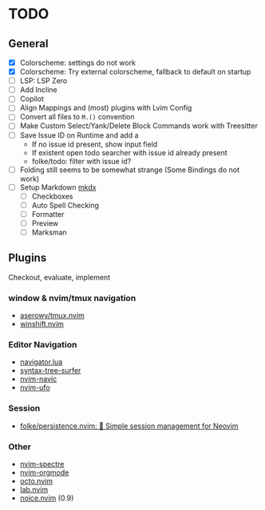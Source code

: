 # TODO

## General

- [x] Colorscheme: settings do not work
- [x] Colorscheme: Try external colorscheme, fallback to default on startup
- [ ] LSP: LSP Zero
- [ ] Add Incline
- [ ] Copilot
- [ ] Align Mappings and (most) plugins with Lvim Config
- [ ] Convert all files to `M.()` convention
- [ ] Make Custom Select/Yank/Delete Block Commands work with Treesitter
- [ ] Save Issue ID on Runtime and add a
  - If no issue id present, show input field
  - If existent open todo searcher with issue id already present
  - folke/todo: filter with issue id?
- [ ] Folding still seems to be somewhat strange (Some Bindings do not work)
- [ ] Setup Markdown [mkdx](https://github.com/SidOfc/mkdx)
  - [ ] Checkboxes
  - [ ] Auto Spell Checking
  - [ ] Formatter
  - [ ] Preview
  - [ ] Marksman

## Plugins

Checkout, evaluate, implement

### window & nvim/tmux navigation

- [aserowy/tmux.nvim](https://github.com/aserowy/tmux.nvim)
- [winshift.nvim](https://github.com/sindrets/winshift.nvim)

### Editor Navigation

- [navigator.lua](https://github.com/ray-x/navigator.lua)
- [syntax-tree-surfer](https://github.com/ziontee113/syntax-tree-surfer)
- [nvim-navic](https://github.com/SmiteshP/nvim-navic)
- [nvim-ufo](https://github.com/kevinhwang91/nvim-ufo)

### Session

- [folke/persistence.nvim: 💾 Simple session management for Neovim](https://github.com/folke/persistence.nvim)

### Other

- [nvim-spectre](https://github.com/nvim-pack/nvim-spectre)
- [nvim-orgmode](https://github.com/nvim-orgmode/orgmode)
- [octo.nvim](https://github.com/pwntester/octo.nvim)
- [lab.nvim](https://github.com/0x100101/lab.nvim)
- [noice.nvim](https://github.com/folke/noice.nvim) (0.9)
